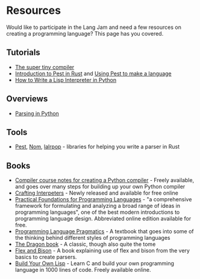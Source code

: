 # Resources

Would like to participate in the Lang Jam and need a few resources on creating a programming language? This page has you covered.

## Tutorials

* [The super tiny compiler](https://github.com/thejameskyle/the-super-tiny-compiler/blob/master/the-super-tiny-compiler.js)
* [Introduction to Pest in Rust](https://www.youtube.com/watch?v=VYBi9an29Hw) and [Using Pest to make a language](https://www.youtube.com/watch?v=COwHHUshkN0)
* [How to Write a Lisp Interpreter in Python](https://norvig.com/lispy.html)

## Overviews

* [Parsing in Python](https://tomassetti.me/parsing-in-python/)

## Tools

* [Pest](https://github.com/pest-parser/pest), [Nom](https://github.com/Geal/nom), [lalrpop](https://github.com/lalrpop/lalrpop) - libraries for helping you write a parser in Rust

## Books

* [Compiler course notes for creating a Python compiler](http://ecee.colorado.edu/ecen4553/fall12/notes.pdf) - Freely available, and goes over many steps for building up your own Python compiler
* [Crafting Interpeters](http://craftinginterpreters.com/introduction.html) - Newly released and available for free online
* [Practical Foundations for Programming Languages](https://www.cs.cmu.edu/~rwh/pfpl/) - "a comprehensive framework for formulating and analyzing a broad range of ideas in programming languages", one of the best modern introductions to programming language design. Abbreviated online edition available for free.
* [Programming Language Pragmatics](https://www.elsevier.com/books/programming-language-pragmatics/scott/978-0-12-410409-9) - A textbook that goes into some of the thinking behind different styles of programming languages
* [The Dragon book](https://en.wikipedia.org/wiki/Compilers:_Principles,_Techniques,_and_Tools) - A classic, though also quite the tome
* [Flex and Bison](https://web.iitd.ac.in/~sumeet/flex__bison.pdf) - A book explaining use of flex and bison from the very basics to create parsers.
* [Build Your Own Lisp](http://www.buildyourownlisp.com/) - Learn C and build your own programming language in 1000 lines of code. Freely available online.
